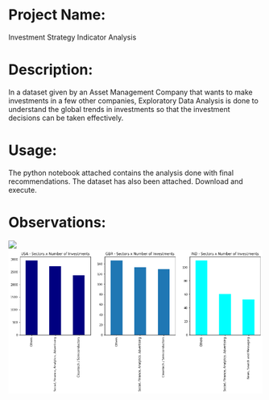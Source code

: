 # Project Name: 
Investment Strategy Indicator Analysis
# Description:
In a dataset given by an Asset Management Company that wants to make investments in a few other companies, Exploratory Data Analysis is done to understand the global trends in investments so that the investment decisions can be taken effectively.
# Usage:
The python notebook attached contains the analysis done with final recommendations. The dataset has also been attached. Download and execute.
# Observations:
<img src="https://github.com/Adhithia/Investment-Strategy-Indicator-Analysis/img1.png">
<img src="https://raw.githubusercontent.com/Adhithia/Investment-Strategy-Indicator-Analysis/main/img1.png?token=AHP5GUSB3SX76RF6L6AMEYTAKIFE2">
